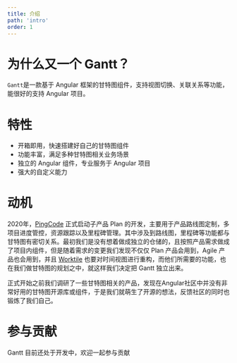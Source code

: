 ```yaml
---
title: 介绍
path: 'intro'
order: 1
---
```



# 为什么又一个 Gantt？

`Gantt`是一款基于 Angular 框架的甘特图组件，支持视图切换、关联关系等功能，能很好的支持 Angular 项目。


# 特性
- 开箱即用，快速搭建好自己的甘特图组件
- 功能丰富，满足多种甘特图相关业务场景
- 独立的 Angular 组件，专业服务于 Angular 项目
- 强大的自定义能力


# 动机
2020年，[PingCode](https://pingcode.com) 正式启动子产品 Plan 的开发，主要用于产品路线图定制，多项目进度管控，资源跟踪以及里程碑管理。其中涉及到路线图，里程碑等功能都与甘特图有密切关系。最初我们是没有想着做成独立的仓储的，且按照产品需求做成了项目内组件，但是随着需求的变更我们发现不仅仅 Plan 产品会用到，Agile 产品也会用到，并且 [Worktile](https://worktile.com) 也要对时间视图进行重构，而他们所需要的功能，也在我们做甘特图的规划之中，就这样我们决定把 Gantt 独立出来。

正式开始之前我们调研了一些甘特图相关的产品，发现在Angular社区中并没有非常好用的甘特图开源库或组件，于是我们就萌生了开源的想法，反馈社区的同时也锻炼了我们自己。

# 参与贡献
Gantt 目前还处于开发中，欢迎一起参与贡献
